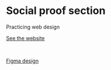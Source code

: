 # Social proof section

Practicing web design

[See the website](https://cthulhuscode.github.io/social-proof-section)

<br>

[Figma design](https://www.figma.com/file/7coZkQc0eG3ZtpML4TOLNK/social-proof-section)
